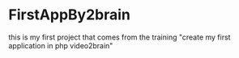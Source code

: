 # FirstAppBy2brain
this is my first project that comes from the training "create my first application in php video2brain"
